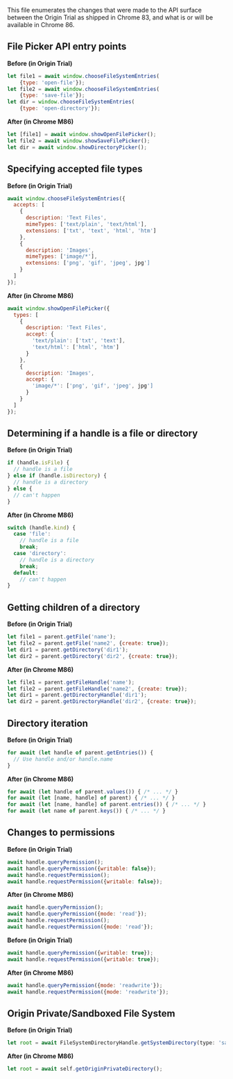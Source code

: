 This file enumerates the changes that were made to the API surface between the Origin Trial as shipped in Chrome 83,
and what is or will be available in Chrome 86.

## File Picker API entry points

**Before (in Origin Trial)**
```javascript
let file1 = await window.chooseFileSystemEntries(
    {type: 'open-file'});
let file2 = await window.chooseFileSystemEntries(
    {type: 'save-file'});
let dir = window.chooseFileSystemEntries(
    {type: 'open-directory'});
```
**After (in Chrome M86)**
```javascript
let [file1] = await window.showOpenFilePicker();
let file2 = await window.showSaveFilePicker();
let dir = await window.showDirectoryPicker();
```

## Specifying accepted file types

**Before (in Origin Trial)**
```javascript
await window.chooseFileSystemEntries({
  accepts: [
    {
      description: 'Text Files',
      mimeTypes: ['text/plain', 'text/html'],
      extensions: ['txt', 'text', 'html', 'htm']
    },
    {
      description: 'Images',
      mimeTypes: ['image/*'],
      extensions: ['png', 'gif', 'jpeg', jpg']
    }
  ]
});
```
**After (in Chrome M86)**
```javascript
await window.showOpenFilePicker({
  types: [
    {
      description: 'Text Files',
      accept: {
        'text/plain': ['txt', 'text'],
        'text/html': ['html', 'htm']
      }
    },
    {
      description: 'Images',
      accept: {
        'image/*': ['png', 'gif', 'jpeg', jpg']
      }
    }
  ]
});
```

## Determining if a handle is a file or directory

**Before (in Origin Trial)**
```javascript
if (handle.isFile) {
  // handle is a file
} else if (handle.isDirectory) {
  // handle is a directory
} else {
  // can't happen
}
```
**After (in Chrome M86)**
```javascript
switch (handle.kind) {
  case 'file':
    // handle is a file
    break;
  case 'directory':
    // handle is a directory
    break;
  default:
    // can't happen
}
```

## Getting children of a directory

**Before (in Origin Trial)**
```javascript
let file1 = parent.getFile('name');
let file2 = parent.getFile('name2', {create: true});
let dir1 = parent.getDirectory('dir1');
let dir2 = parent.getDirectory('dir2', {create: true});
```
**After (in Chrome M86)**
```javascript
let file1 = parent.getFileHandle('name');
let file2 = parent.getFileHandle('name2', {create: true});
let dir1 = parent.getDirectoryHandle('dir1');
let dir2 = parent.getDirectoryHandle('dir2', {create: true});
```

## Directory iteration

**Before (in Origin Trial)**
```javascript
for await (let handle of parent.getEntries()) {
  // Use handle and/or handle.name
}
```
**After (in Chrome M86)**
```javascript
for await (let handle of parent.values()) { /* ... */ }
for await (let [name, handle] of parent) { /* ... */ }
for await (let [name, handle] of parent.entries()) { /* ... */ }
for await (let name of parent.keys()) { /* ... */ }
```

## Changes to permissions

**Before (in Origin Trial)**
```javascript
await handle.queryPermission();
await handle.queryPermission({writable: false});
await handle.requestPermission();
await handle.requestPermission({writable: false});
```
**After (in Chrome M86)**
```javascript
await handle.queryPermission();
await handle.queryPermission({mode: 'read'});
await handle.requestPermission();
await handle.requestPermission({mode: 'read'});
```

**Before (in Origin Trial)**
```javascript
await handle.queryPermission({writable: true});
await handle.requestPermission({writable: true});
```
**After (in Chrome M86)**
```javascript
await handle.queryPermission({mode: 'readwrite'});
await handle.requestPermission({mode: 'readwrite'});
```

## Origin Private/Sandboxed File System

**Before (in Origin Trial)**
```javascript
let root = await FileSystemDirectoryHandle.getSystemDirectory(type: 'sandbox');
```
**After (in Chrome M86)**
```javascript
let root = await self.getOriginPrivateDirectory();
```
